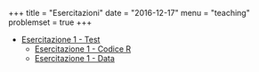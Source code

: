 +++
title = "Esercitazioni"
date = "2016-12-17"
menu = "teaching"
problemset = true
+++

- [Esercitazione 1 - Test](https://dl.dropboxusercontent.com/u/3632394/Esercitazioni.pdf)
    - [Esercitazione 1 - Codice R](https://dl.dropboxusercontent.com/u/3632394/Esercitazione_1.R)
    - [Esercitazione 1 - Data](https://dl.dropboxusercontent.com/u/3632394/affairs.csv)
